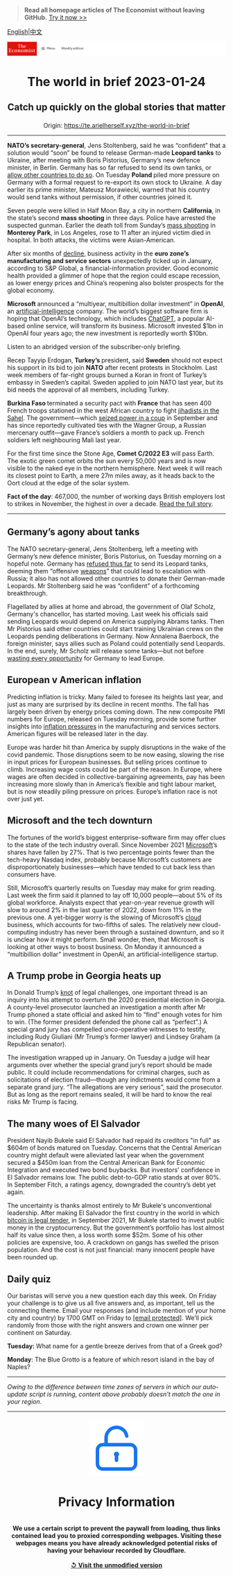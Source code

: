 > **Read all homepage articles of The Economist without leaving GitHub.** [Try it now >>](https://arielherself.github.io/te)

[English](https://github.com/arielherself/espresso/blob/main/README.md)|[中文](https://github-com.translate.goog/arielherself/espresso/blob/main/README.md?_x_tr_sl=en&_x_tr_tl=zh-CN&_x_tr_hl=zh-CN&_x_tr_pto=wapp)



![The Economist](menubar.png)

# <p align="center">The world in brief 2023-01-24</p>

## <p align="center">Catch up quickly on the global stories that matter</p>

<p align="center">Origin: <a href="https://te.arielherself.xyz/the-world-in-brief">https://te.arielherself.xyz/the-world-in-brief</a><hr>

<strong>NATO’s secretary-general</strong>, Jens Stoltenberg, said he was “confident” that a solution would “soon” be found to release German-made<strong> Leopard tanks</strong> to Ukraine, after meeting with Boris Pistorius, Germany’s new defence minister, in Berlin. Germany has so far refused to send its own tanks, or [allow other countries to do so](https://te.arielherself.xyz/europe/2023/01/20/a-meeting-in-germany-approves-more-arms-for-ukraine-but-no-leopard-tanks). On Tuesday <strong>Poland </strong>piled more pressure on Germany with a formal request to re-export its own stock to Ukraine. A day earlier its prime minister, Mateusz Morawiecki, warned that his country would send tanks without permission, if other countries joined it.

Seven people were killed in Half Moon Bay, a city in northern <strong>California</strong>, in the state’s second <strong>mass shooting</strong> in three days. Police have arrested the suspected gunman. Earlier the death toll from Sunday’s [mass shooting](https://te.arielherself.xyz/special-report/2022/09/12/how-to-stop-the-killing) in <strong>Monterey Park</strong>, in Los Angeles, rose to 11 after an injured victim died in hospital. In both attacks, the victims were Asian-American.

After six months of [decline](https://te.arielherself.xyz/finance-and-economics/2022/08/31/europe-is-heading-for-recession-how-bad-will-it-be), business activity in the <strong>euro zone’s manufacturing and service sectors</strong> unexpectedly ticked up in January, according to S&amp;P Global, a financial-information provider. Good economic health provided a glimmer of hope that the region could escape recession, as lower energy prices and China’s reopening also bolster prospects for the global economy.

<strong>Microsoft </strong>announced a “multiyear, multibillion dollar investment” in<strong> OpenAI</strong>, an [artificial-intelligence](https://te.arielherself.xyz/business/2022/12/06/artificial-intelligence-is-permeating-business-at-last) company. The world’s biggest software firm is hoping that OpenAI’s technology, which includes [ChatGPT](https://te.arielherself.xyz/science-and-technology/2020/08/06/a-new-ai-language-model-generates-poetry-and-prose), a popular AI-based online service, will transform its business. Microsoft invested $1bn in OpenAI four years ago; the new investment is reportedly worth $10bn.

Listen to an abridged version of the subscriber-only briefing.

Recep Tayyip Erdogan,<strong> Turkey’s </strong>president<strong>,</strong> said <strong>Sweden</strong> should not expect his support in its bid to join <strong>NATO</strong> after recent protests in Stockholm. Last week members of far-right groups burned a Koran in front of Turkey’s embassy in Sweden’s capital. Sweden applied to join NATO last year, but its bid needs the approval of all members, including Turkey.

<strong>Burkina Faso </strong>terminated a security pact with <strong>France</strong> that has seen 400 French troops stationed in the west African country to fight [jihadists in the Sahel](https://te.arielherself.xyz/middle-east-and-africa/2022/02/24/west-africas-coastal-states-are-bracing-for-a-jihadist-storm). The government—which [seized power in a coup](https://te.arielherself.xyz/middle-east-and-africa/2022/10/01/for-the-second-time-this-year-soldiers-stage-a-coup-in-burkina-faso) in September and has since reportedly cultivated ties with the Wagner Group, a Russian mercenary outfit—gave France’s soldiers a month to pack up. French soldiers left neighbouring Mali last year.

For the first time since the Stone Age, <strong>Comet C/2022 E3</strong> will pass Earth. The exotic green comet orbits the sun every 50,000 years and is now visible to the naked eye in the northern hemisphere. Next week it will reach its closest point to Earth, a mere 27m miles away, as it heads back to the Oort cloud at the edge of the solar system.

<strong>Fact of the day</strong>: 467,000, the number of working days British employers lost to strikes in November, the highest in over a decade. [Read the full story](https://te.arielherself.xyz/britain/2023/01/19/britains-trade-unions-lose-faith-in-the-pay-review-bodies).

----------

## Germany’s agony about tanks

The NATO secretary-general, Jens Stoltenberg, left a meeting with Germany’s new defence minister, Boris Pistorius, on Tuesday morning on a hopeful note. Germany has [refused thus far](https://te.arielherself.xyz/europe/2023/01/20/a-meeting-in-germany-approves-more-arms-for-ukraine-but-no-leopard-tanks) to send its Leopard tanks, deeming them “offensive [weapons](https://te.arielherself.xyz/europe/2023/01/21/apart-from-leopard-tanks-ukraine-is-getting-lots-of-weapons)” that could lead to escalation with Russia; it also has not allowed other countries to donate their German-made Leopards. Mr Stoltenberg said he was “confident” of a forthcoming breakthrough.

Flagellated by allies at home and abroad, the government of Olaf Scholz, Germany&#x27;s chancellor, has started moving. Last week his officials said sending Leopards would depend on America supplying Abrams tanks. Then Mr Pistorius said other countries could start training Ukrainian crews on the Leopards pending deliberations in Germany. Now Annalena Baerbock, the foreign minister, says allies such as Poland could potentially send Leopards. In the end, surely, Mr Scholz will release some tanks—but not before [wasting every opportunity](https://te.arielherself.xyz/europe/2022/04/23/why-olaf-scholz-hesitates-to-send-ukraine-heavy-weapons) for Germany to lead Europe.

## European v American inflation

Predicting inflation is tricky. Many failed to foresee its heights last year, and just as many are surprised by its decline in recent months. The fall has largely been driven by energy prices coming down. The new composite PMI numbers for Europe, released on Tuesday morning, provide some further insights into [inflation pressures](https://te.arielherself.xyz/finance-and-economics/2023/01/19/could-europe-end-up-with-a-worse-inflation-problem-than-america) in the manufacturing and services sectors. American figures will be released later in the day.

Europe was harder hit than America by supply disruptions in the wake of the covid pandemic. Those disruptions seem to be now easing, slowing the rise in input prices for European businesses. But selling prices continue to climb. Increasing wage costs could be part of the reason. In Europe, where wages are often decided in collective-bargaining agreements, pay has been increasing more slowly than in America’s flexible and tight labour market, but is now steadily piling pressure on prices. Europe’s inflation race is not over just yet.

## Microsoft and the tech downturn

The fortunes of the world’s biggest enterprise-software firm may offer clues to the state of the tech industry overall. Since November 2021 [Microsoft](https://te.arielherself.xyz/leaders/2022/12/01/trustbusters-should-let-microsoft-buy-activision-blizzard)’s shares have fallen by 27%. That is two percentage points fewer than the tech-heavy Nasdaq index, probably because Microsoft’s customers are disproportionately businesses⁠—which have tended to cut back less than consumers have. 

Still, Microsoft’s quarterly results on Tuesday may make for grim reading. Last week the firm said it planned to lay off 10,000 people—about 5% of its global workforce. Analysts expect that year-on-year revenue growth will slow to around 2% in the last quarter of 2022, down from 11% in the previous one. A yet-bigger worry is the slowing of Microsoft’s [cloud](https://te.arielherself.xyz/business/2022/08/29/the-cloud-computing-giants-are-vying-to-protect-fat-profits) business, which accounts for two-fifths of sales. The relatively new cloud-computing industry has never been through a sustained downturn, and so it is unclear how it might perform. Small wonder, then, that Microsoft is looking at other ways to boost business. On Monday it announced a “multibillion dollar” investment in OpenAI, an artificial-intelligence startup. 

## A Trump probe in Georgia heats up

In Donald Trump’s [knot](https://te.arielherself.xyz/the-economist-explains/2022/10/05/how-much-legal-jeopardy-is-donald-trump-in) of legal challenges, one important thread is an inquiry into his attempt to overturn the 2020 presidential election in Georgia. A county-level prosecutor launched an investigation a month after Mr Trump phoned a state official and asked him to “find” enough votes for him to win. (The former president defended the phone call as “perfect”.) A special grand jury has compelled unco-operative witnesses to testify, including Rudy Giuliani (Mr Trump’s former lawyer) and Lindsey Graham (a Republican senator).

The investigation wrapped up in January. On Tuesday a judge will hear arguments over whether the special grand jury’s report should be made public. It could include recommendations for criminal charges, such as solicitations of election fraud—though any indictments would come from a separate grand jury. “The allegations are very serious”, said the prosecutor. But as long as the report remains sealed, it will be hard to know the real risks Mr Trump is facing.

## The many woes of El Salvador

President Nayib Bukele said El Salvador had repaid its creditors &quot;in full&quot; as $604m of bonds matured on Tuesday. Concerns that the Central American country might default were alleviated last year when the government secured a $450m loan from the Central American Bank for Economic Integration and executed two bond buybacks. But investors’ confidence in El Salvador remains low. The public debt-to-GDP ratio stands at over 80%. In September Fitch, a ratings agency, downgraded the country’s debt yet again.

The uncertainty is thanks almost entirely to Mr Bukele&#x27;s unconventional leadership. After making El Salvador the first country in the world in which [bitcoin is legal tender](https://te.arielherself.xyz/the-americas/2022/11/17/el-salvadors-bitcoin-experiment-is-not-paying-off), in September 2021, Mr Bukele started to invest public money in the cryptocurrency. But the government’s portfolio has lost almost half its value since then, a loss worth some $52m. Some of his other policies are expensive, too. A crackdown on gangs has swelled the prison population. And the cost is not just financial: many innocent people have been rounded up.

## Daily quiz

Our baristas will serve you a new question each day this week. On Friday your challenge is to give us all five answers and, as important, tell us the connecting theme. Email your responses (and include mention of your home city and country) by 1700 GMT on Friday to [<span class="__cf_email__" data-cfemail="86d7f3effcc3f5f6f4e3f5f5e9c6e3e5e9e8e9ebeff5f2a8e5e9eb">[email&#160;protected]</span>](https://mail.google.com/mail/?view=cm&amp;fs=1&amp;tf=1&amp;to=QuizEspresso@te.arielherself.xyz). We’ll pick randomly from those with the right answers and crown one winner per continent on Saturday.

<strong>Tuesday: </strong>What name for a gentle breeze derives from that of a Greek god?

<strong>Monday</strong>: The Blue Grotto is a feature of which resort island in the bay of Naples?

----------

*Owing to the difference between time zones of servers in which our auto-update script is running, content above probably doesn't match the one in your region.*

|<br><div align="center"><img src="unlock.png" /><h1>Privacy Information</h1></div></br>We use a certain script to prevent the paywall from loading, thus links contained lead you to proxied corresponding webpages. Visiting these webpages means you have already acknowledged potential risks of having your behaviour recorded by Cloudflare.<br><br>[&#x21BA; Visit the unmodified version](README.raw.md)<br><br>|
|-----|
